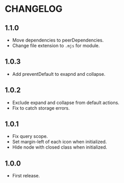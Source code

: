 # CHANGELOG

## 1.1.0

* Move dependencies to peerDependencies.
* Change file extension to `.mjs` for module.

## 1.0.3

* Add preventDefault to exapnd and collapse.

## 1.0.2

* Exclude expand and collapse from default actions.
* Fix to catch storage errors.

## 1.0.1

* Fix query scope.
* Set margin-left of each icon when initialized.
* Hide node with closed class when initialized.

## 1.0.0

* First release.
